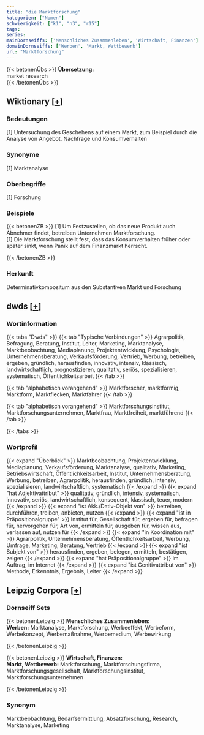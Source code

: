 ```yaml
---
title: "die Marktforschung"
kategorien: ["Nomen"]
schwierigkeit: ["k1", "h3", "r15"]
tags:
series:
mainDornseiffs: ['Menschliches Zusammenleben', 'Wirtschaft, Finanzen']
domainDornseiffs: ['Werben', 'Markt, Wettbewerb']
url: "Marktforschung"
---
```


{{< betonenÜbs >}}
**Übersetzung:**  
market research  
{{< /betonenÜbs >}}

## Wiktionary [[+](https://de.wiktionary.org/wiki/Marktforschung)]

### Bedeutungen
[1] Untersuchung des Geschehens auf einem Markt, zum Beispiel durch die Analyse von Angebot, Nachfrage und  Konsumverhalten  

### Synonyme
[1] Marktanalyse  

### Oberbegriffe
[1] Forschung  

### Beispiele
{{< betonenZB >}}
[1] Um Festzustellen, ob das neue Produkt auch Abnehmer findet, betreiben Unternehmen Marktforschung.  
[1] Die Marktforschung stellt fest, dass das Konsumverhalten früher oder später sinkt, wenn Panik auf dem Finanzmarkt herrscht.  

{{< /betonenZB >}}
### Herkunft
Determinativkompositum aus den Substantiven Markt und Forschung  



## dwds [[+](https://www.dwds.de/wb/Marktforschung)]

### Wortinformation
{{< tabs "Dwds" >}}
{{< tab "Typische Verbindungen" >}}
Agrarpolitik, Befragung, Beratung, Institut, Leiter, Marketing, Marktanalyse, Marktbeobachtung, Mediaplanung, Projektentwicklung, Psychologie, Unternehmensberatung, Verkaufsförderung, Vertrieb, Werbung, betreiben, ergeben, gründlich, herausfinden, innovativ, intensiv, klassisch, landwirtschaftlich, prognostizieren, qualitativ, seriös, spezialisieren, systematisch, Öffentlichkeitsarbeit
{{< /tab >}}

{{< tab "alphabetisch vorangehend" >}}
Marktforscher, marktförmig, Marktform, Marktflecken, Marktfahrer
{{< /tab >}}

{{< tab "alphabetisch vorangehend" >}}
Marktforschungsinstitut, Marktforschungsunternehmen, Marktfrau, Marktfreiheit, marktführend
{{< /tab >}}

{{< /tabs >}}

### Wortprofil
{{< expand "Überblick" >}} Marktbeobachtung, Projektentwicklung, Mediaplanung, Verkaufsförderung, Marktanalyse, qualitativ, Marketing, Betriebswirtschaft, Öffentlichkeitsarbeit, Institut, Unternehmensberatung, Werbung, betreiben, Agrarpolitik, herausfinden, gründlich, intensiv, spezialisieren, landwirtschaftlich, systematisch {{< /expand >}}
{{< expand "hat Adjektivattribut" >}} qualitativ, gründlich, intensiv, systematisch, innovativ, seriös, landwirtschaftlich, konsequent, klassisch, teuer, modern {{< /expand >}}
{{< expand "ist Akk./Dativ-Objekt von" >}} betreiben, durchführen, treiben, anbieten, nutzen {{< /expand >}}
{{< expand "ist in Präpositionalgruppe" >}} Institut für, Gesellschaft für, ergeben für, befragen für, hervorgehen für, Art von, ermitteln für, ausgeben für, wissen aus, verlassen auf, nutzen für {{< /expand >}}
{{< expand "in Koordination mit" >}} Agrarpolitik, Unternehmensberatung, Öffentlichkeitsarbeit, Werbung, Umfrage, Marketing, Beratung, Vertrieb {{< /expand >}}
{{< expand "ist Subjekt von" >}} herausfinden, ergeben, belegen, ermitteln, bestätigen, zeigen {{< /expand >}}
{{< expand "hat Präpositionalgruppe" >}} im Auftrag, im Internet {{< /expand >}}
{{< expand "ist Genitivattribut von" >}} Methode, Erkenntnis, Ergebnis, Leiter {{< /expand >}}

## Leipzig Corpora [[+](https://corpora.uni-leipzig.de/en/res?word=Marktforschung&corpusId=deu_newscrawl-public_2018)]

### Dornseiff Sets
{{< betonenLeipzig >}}
**Menschliches Zusammenleben:**  
**Werben:** Marktanalyse, Marktforschung, Werbeeffekt, Werbeform, Werbekonzept, Werbemaßnahme, Werbemedium, Werbewirkung  

{{< /betonenLeipzig >}}


{{< betonenLeipzig >}}
**Wirtschaft, Finanzen:**  
**Markt, Wettbewerb:** Marktforschung, Marktforschungsfirma, Marktforschungsgesellschaft, Marktforschungsinstitut, Marktforschungsunternehmen  

{{< /betonenLeipzig >}}

### Synonym
Marktbeobachtung, Bedarfsermittlung, Absatzforschung, Research, Marktanalyse, Marketing

